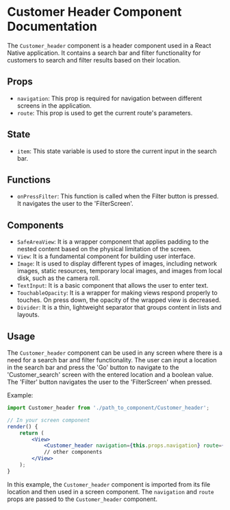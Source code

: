 # Customer Header Component Documentation

The `Customer_header` component is a header component used in a React Native application. It contains a search bar and filter functionality for customers to search and filter results based on their location.

## Props

- `navigation`: This prop is required for navigation between different screens in the application.
- `route`: This prop is used to get the current route's parameters.

## State

- `item`: This state variable is used to store the current input in the search bar.

## Functions

- `onPressFilter`: This function is called when the Filter button is pressed. It navigates the user to the 'FilterScreen'.

## Components

- `SafeAreaView`: It is a wrapper component that applies padding to the nested content based on the physical limitation of the screen.
- `View`: It is a fundamental component for building user interface.
- `Image`: It is used to display different types of images, including network images, static resources, temporary local images, and images from local disk, such as the camera roll.
- `TextInput`: It is a basic component that allows the user to enter text.
- `TouchableOpacity`: It is a wrapper for making views respond properly to touches. On press down, the opacity of the wrapped view is decreased.
- `Divider`: It is a thin, lightweight separator that groups content in lists and layouts.

## Usage

The `Customer_header` component can be used in any screen where there is a need for a search bar and filter functionality. The user can input a location in the search bar and press the 'Go' button to navigate to the 'Customer_search' screen with the entered location and a boolean value. The 'Filter' button navigates the user to the 'FilterScreen' when pressed.

Example:

```jsx
import Customer_header from './path_to_component/Customer_header';

// In your screen component
render() {
    return (
        <View>
            <Customer_header navigation={this.props.navigation} route={this.props.route} />
            // other components
        </View>
    );
}
```

In this example, the `Customer_header` component is imported from its file location and then used in a screen component. The `navigation` and `route` props are passed to the `Customer_header` component.